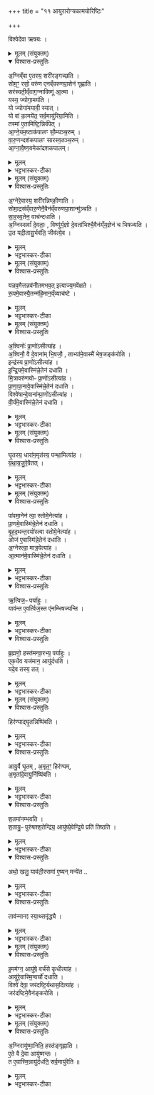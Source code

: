 +++
title = "११ आयुरारोग्यकामयोरिष्टिः"

+++

विश्वेदेवा ऋषयः ।
<details><summary>मूलम् (संयुक्तम्)</summary>

अ॒ग्निव्ँवा ए॒तस्य॒ शरी॑रङ्गच्छति॒ सोम॒ꣳ॒ रसो॒ वरु॑ण एनव्ँवरुणपा॒शेन॑ गृह्णाति॒ सर॑स्वती॒व्ँवाग॒ग्नाविष्णू॑ आ॒त्मा यस्य॒ ज्योगा॒मय॑ति॒ यो ज्योगा॑मयावी॒ स्याद्यो वा॑ का॒मये॑त॒ सर्व॒मायु॑रिया॒मिति॒ तस्मा॑ ए॒तामिष्टि॒न्निर्व॑पेदाग्ने॒यम॒ष्टाक॑पालꣳ सौ॒म्यञ्च॒रुव्ँवा॑रु॒णन्दश॑कपालꣳ सारस्व॒तञ्च॒रुमा॑ग्नावैष्ण॒वमेका॑दशकपालम्
</details>

<details open><summary>विश्वास-प्रस्तुतिः</summary>

अ॒ग्निव्ँवा ए॒तस्य॒ शरी॑रङ्गच्छति ।  
सोम॒ꣳ॒ रसो॒ वरु॑ण एनव्ँवरुणपा॒शेन॑ गृह्णाति ।  
सर॑स्वती॒व्ँवाग॒ग्नाविष्णू॑ आ॒त्मा ।  
यस्य॒ ज्योगा॒मय॑ति ।  
यो ज्योगा॑मयावी॒ स्यात् ।  
यो वा॑ का॒मये॑त॒ सर्व॒मायु॑रिया॒मिति ।   
तस्मा॑ ए॒तामिष्टि॒न्निर्व॑पेत् ।   
आ॒ग्ने॒यम॒ष्टाक॑पालꣳ सौ॒म्यञ्च॒रुम् ।   
वा॒रु॒णन्दश॑कपालꣳ सारस्व॒तञ्च॒रुम्  ।  
आ॒ग्ना॒वै॒ष्ण॒वमेका॑दशकपालम्।
</details>

<details><summary>मूलम्</summary>

अ॒ग्निव्ँवा ए॒तस्य॒ शरी॑रङ्गच्छति ।  
सोम॒ꣳ॒ रसो॒ वरु॑ण एनव्ँवरुणपा॒शेन॑ गृह्णाति ।  
सर॑स्वती॒व्ँवाग॒ग्नाविष्णू॑ आ॒त्मा ।  
यस्य॒ ज्योगा॒मय॑ति ।  
यो ज्योगा॑मयावी॒ स्यात् ।  
यो वा॑ का॒मये॑त॒ सर्व॒मायु॑रिया॒मिति ।   
तस्मा॑ ए॒तामिष्टि॒न्निर्व॑पेत् ।   
आ॒ग्ने॒यम॒ष्टाक॑पालꣳ सौ॒म्यञ्च॒रुम् ।   
वा॒रु॒णन्दश॑कपालꣳ सारस्व॒तञ्च॒रुम्  ।  
आ॒ग्ना॒वै॒ष्ण॒वमेका॑दशकपालम्।
</details>

<details><summary>भट्टभास्कर-टीका</summary>

1इदानीं तां पञ्चहविषमिष्टिं विदधाति - अग्निं वा इत्यादि ॥ यस्य ज्योक् नित्यमामयत्यामयः तस्य शरीरादीन्यग्न्यादीन् देवान् गच्छन्ति स्व कारणानुप्रवेशात् कार्यरूपनाशात्कर्तरि का र्यशक्त्युपसंहारस्स्यात् । 'रुजार्थानाम्' इति यस्येति कर्मणि षष्ठी । यो ज्योगामयावीत्यादि ॥ गतम् ॥
</details>

<details><summary>मूलम् (संयुक्तम्)</summary>

अग्नेरे॒वास्य॒ शरी॑रन्निष्क्री॒णाति॒ सोमा॒द्रस॑म् [41] वा॒रु॒णेनै॒वैन॑व्ँवरुणपा॒शान्मु॑ञ्चति सारस्व॒तेन॒ वाच॑न्दधात्य॒ग्निस्सर्वा॑ दे॒वता॒ विष्णु॑र्य॒ज्ञो दे॒वता॑भिश्चै॒वैन॑य्ँय॒ज्ञेन॑ च भिषज्यत्यु॒त यदी॒तासु॒र्भव॑ति॒ जीव॑त्ये॒व
</details>

<details open><summary>विश्वास-प्रस्तुतिः</summary>

अ॒ग्नेरे॒वास्य॒ शरी॑रन्निष्क्री॒णाति ।  
सोमा॒द्रस॑व्ँवारु॒णेनै॒वैन॑व्ँवरुणपा॒शान्मु॑ञ्चति ।  
सा॒र॒स्व॒तेन॒ वाच॑न्दधाति ।  
अ॒ग्निस्सर्वा॑ दे॒वताः॒  , विष्णु॑र्य॒ज्ञो दे॒वता॑भिश्चै॒वैन॑य्ँय॒ज्ञेन॑ च भिषज्यति ।  
उ॒त यदी॒तासु॒र्भव॑ति॒ जीव॑त्ये॒व ।
</details>

<details><summary>मूलम्</summary>

अ॒ग्नेरे॒वास्य॒ शरी॑रन्निष्क्री॒णाति ।  
सोमा॒द्रस॑व्ँवारु॒णेनै॒वैन॑व्ँवरुणपा॒शान्मु॑ञ्चति ।  
सा॒र॒स्व॒तेन॒ वाच॑न्दधाति ।  
अ॒ग्निस्सर्वा॑ दे॒वताः॒  , विष्णु॑र्य॒ज्ञो दे॒वता॑भिश्चै॒वैन॑य्ँय॒ज्ञेन॑ च भिषज्यति ।  
उ॒त यदी॒तासु॒र्भव॑ति॒ जीव॑त्ये॒व ।
</details>

<details><summary>भट्टभास्कर-टीका</summary>

2अग्नेरेवेत्यादि ॥ यत्रयत्र शरीरादीनि गतानि तेभ्यस्तानि निष्क्रीणाति हविःप्रदानेन । ततोसौ यजमानः यद्यपि गतासुर्भवति जीवत्येव, किं पुनरायुश्शेषवतामामयनिवृत्तिर्भवतीति । यद्वा - यागबलेन आमयश्च नश्यति, सर्वं चायुश्शतसंवत्सरप्रमाणं लभते ॥
</details>

<details><summary>मूलम् (संयुक्तम्)</summary>

यन्नव॒मैत्तन्नव॑नीतमभव॒दित्याज्य॒मवे॑क्षते रू॒पमे॒वास्यै॒तन्म॑हि॒मान॒व्ँव्याच॑ष्टे
</details>

<details open><summary>विश्वास-प्रस्तुतिः</summary>

यन्नव॒मैत्तन्नव॑नीतमभव॒त् इत्याज्य॒मवे॑क्षते ।   
रू॒पमे॒वास्यै॒तन्म॑हि॒मान॒व्ँव्याच॑ष्टे ।  
</details>

<details><summary>मूलम्</summary>

यन्नव॒मैत्तन्नव॑नीतमभव॒त् इत्याज्य॒मवे॑क्षते ।   
रू॒पमे॒वास्यै॒तन्म॑हि॒मान॒व्ँव्याच॑ष्टे ।  
</details>

<details><summary>भट्टभास्कर-टीका</summary>

3आज्यमवेक्षत इति ॥ अस्य मन्त्रस्यैतद्रूपमेव विनैव व्याख्यानं आज्यस्य महिमानं व्याचष्टे व्याकरोति अवस्थात्रयविवरणात् ॥
</details>

<details><summary>मूलम् (संयुक्तम्)</summary>

अश्विनोः॑ प्रा॒णो॑ऽसीत्या॑हा॒श्विनौ॒ वै दे॒वाना॑म् [42]  भि॒षजौ॒ ताभ्या॑मे॒वास्मै॑ भेष॒जङ्क॑रो॒तीन्द्र॑स्य प्रा॒णो॑ऽसीत्या॑हेन्द्रि॒यमे॒वास्मि॑न्ने॒तेन॑ दधाति मि॒त्रावरु॑णयोᳶ प्रा॒णो॑ऽसीत्या॑ह प्राणापा॒नावे॒वास्मि॑न्ने॒तेन॑ दधाति॒ विश्वे॑षान्दे॒वाना॑म्प्रा॒णो॑ऽसीत्या॑ह वी॒र्य॑मे॒वास्मि॑न्ने॒तेन॑ दधाति
</details>

<details open><summary>विश्वास-प्रस्तुतिः</summary>

अ॒श्विनोः॑  प्रा॒णो॑ऽसीत्या॑ह ।  
अ॒श्विनौ॒ वै दे॒वाना॑म् भि॒षजौ॒ , ताभ्या॑मे॒वास्मै॑ भेष॒जङ्क॑रोति ।  
इन्द्र॑स्य प्रा॒णो॑ऽसीत्या॑ह ।  
इ॒न्द्रि॒यमे॒वास्मि॑न्ने॒तेन॑ दधाति ।   
मि॒त्रावरु॑णयोᳶ प्रा॒णो॑ऽसीत्या॑ह ।   
प्रा॒णा॒पा॒नावे॒वास्मि॑न्ने॒तेन॑ दधाति ।  
विश्वे॑षान्दे॒वाना॑म्प्रा॒णो॑ऽसीत्या॑ह ।  
वी॒र्य॑मे॒वास्मि॑न्ने॒तेन॑ दधाति ।  
</details>

<details><summary>मूलम्</summary>

अ॒श्विनोः॑  प्रा॒णो॑ऽसीत्या॑ह ।  
अ॒श्विनौ॒ वै दे॒वाना॑म् भि॒षजौ॒ , ताभ्या॑मे॒वास्मै॑ भेष॒जङ्क॑रोति ।  
इन्द्र॑स्य प्रा॒णो॑ऽसीत्या॑ह ।  
इ॒न्द्रि॒यमे॒वास्मि॑न्ने॒तेन॑ दधाति ।   
मि॒त्रावरु॑णयोᳶ प्रा॒णो॑ऽसीत्या॑ह ।   
प्रा॒णा॒पा॒नावे॒वास्मि॑न्ने॒तेन॑ दधाति ।  
विश्वे॑षान्दे॒वाना॑म्प्रा॒णो॑ऽसीत्या॑ह ।  
वी॒र्य॑मे॒वास्मि॑न्ने॒तेन॑ दधाति ।  
</details>

<details><summary>भट्टभास्कर-टीका</summary>

4अश्विनोरित्यादि ॥ पुरस्तात्स्विष्टकृतः स्रुवाहुत्युपहोममन्त्रा एते ॥
</details>

<details><summary>मूलम् (संयुक्तम्)</summary>

घृ॒तस्य॒ धारा॑म॒मृत॑स्य॒ पन्था॒मित्या॑ह यथाय॒जुरे॒वैतत्  
</details>

<details open><summary>विश्वास-प्रस्तुतिः</summary>

घृ॒तस्य॒ धारा॑म॒मृत॑स्य॒ पन्था॒मित्या॑ह ।   
य॒था॒य॒जु॒रे॒वैतत् ।
</details>

<details><summary>मूलम्</summary>

घृ॒तस्य॒ धारा॑म॒मृत॑स्य॒ पन्था॒मित्या॑ह ।   
य॒था॒य॒जु॒रे॒वैतत् ।
</details>

<details><summary>भट्टभास्कर-टीका</summary>

5घृतस्य धारामित्यादि ॥ अनेन यजमानमाज्यमवेक्षयति । यथायजुरिति । अमृतत्वप्राप्तिहेतुत्वमस्य यथा यजुर्वदति एतदेव भवति ॥
</details>

<details><summary>मूलम् (संयुक्तम्)</summary>

पा॑वमा॒नेन॑ त्वा॒ स्तोमे॒नेति॑ [43] आ॒ह॒ प्रा॒णमे॒वास्मि॑न्ने॒तेन॑ दधाति बृहद्रथन्त॒रयो॑स्त्वा॒ स्तोमे॒नेत्या॒हौज॑ ए॒वास्मि॑न्ने॒तेन॑ दधात्य॒ग्नेस्त्वा॒ मात्र॒येत्या॑हा॒त्मान॑मे॒वास्मि॑न्ने॒तेन॑ दधात्यृ॒त्विज॒ᳶ पर्या॑हु॒र्याव॑न्त ए॒वर्त्विज॒स्त ए॑नम्भिषज्यन्ति ब्र॒ह्मणो॒ हस्त॑मन्वा॒रभ्य॒ पर्या॑हुरेक॒धैव यज॑मान॒ आयु॑र्दधति॒ यदे॒व तस्य॒ तत्
</details>

<details open><summary>विश्वास-प्रस्तुतिः</summary>

पा॑वमा॒नेन॑ त्वा॒ स्तोमे॒नेत्या॑ह ।  
प्रा॒णमे॒वास्मि॑न्ने॒तेन॑ दधाति ।  
बृ॒ह॒द॒थन्त॒रयो॑स्त्वा स्तोमे॒नेत्या॑ह ।  
ओज॑ ए॒वास्मि॑न्ने॒तेन॑ दधाति ।   
अ॒ग्नेस्त्वा॒ मात्र॒येत्या॑ह ।  
आ॒त्मान॑मे॒वास्मि॑न्ने॒तेन॑ दधाति ।   
</details>

<details><summary>मूलम्</summary>

पा॑वमा॒नेन॑ त्वा॒ स्तोमे॒नेत्या॑ह ।  
प्रा॒णमे॒वास्मि॑न्ने॒तेन॑ दधाति ।  
बृ॒ह॒द॒थन्त॒रयो॑स्त्वा स्तोमे॒नेत्या॑ह ।  
ओज॑ ए॒वास्मि॑न्ने॒तेन॑ दधाति ।   
अ॒ग्नेस्त्वा॒ मात्र॒येत्या॑ह ।  
आ॒त्मान॑मे॒वास्मि॑न्ने॒तेन॑ दधाति ।   
</details>

<details><summary>भट्टभास्कर-टीका</summary>

6पावमानेनेत्यादि ॥ ब्रह्मणो हस्तमन्वारभ्य ऋत्विजः पर्याहुरिमान् मन्त्रान् ।
</details>

<details open><summary>विश्वास-प्रस्तुतिः</summary>

ऋ॒त्विज॒ᳶ पर्या॑हुः ।  
याव॑न्त ए॒वर्त्विज॒स्त ए॑नम्भिषज्यन्ति ।  
</details>

<details><summary>मूलम्</summary>

ऋ॒त्विज॒ᳶ पर्या॑हुः ।  
याव॑न्त ए॒वर्त्विज॒स्त ए॑नम्भिषज्यन्ति ।  
</details>

<details><summary>भट्टभास्कर-टीका</summary>

तदेवाह - ऋत्विजः पर्याहुरिति । परित आसीना आहुः ।
</details>

<details open><summary>विश्वास-प्रस्तुतिः</summary>

ब्र॒ह्मणो॒ हस्त॑मन्वा॒रभ्य॒ पर्या॑हुः  ।  
एक॒धैव यज॑मान॒ आयु॑र्दधति ।  
यदे॒व तस्य॒ तत् ।
</details>

<details><summary>मूलम्</summary>

ब्र॒ह्मणो॒ हस्त॑मन्वा॒रभ्य॒ पर्या॑हुः  ।  
एक॒धैव यज॑मान॒ आयु॑र्दधति ।  
यदे॒व तस्य॒ तत् ।
</details>

<details><summary>भट्टभास्कर-टीका</summary>

ब्रह्मण इति । हस्तमन्वारभ्य परिवचनात्सर्वमस्यायुरेकधा कृत्वा अस्मिन् दधति यदेव तस्यायुस्तदेव दधति ॥
</details>

<details><summary>मूलम् (संयुक्तम्)</summary>

हिर॑ण्यात् [44]  घृ॒तन्निष्पि॑ब॒त्यायु॒र्वै घृ॒तम॒मृत॒ꣳ॒ हिर॑ण्यम॒मृता॑दे॒वायु॒र्निष्पि॑बति श॒तमा॑नम्भवति श॒तायु॒ᳶ पुरु॑षश्श॒तेन्द्रि॑य॒ आयु॑ष्ये॒वेन्द्रि॒ये प्रति॑ तिष्ठ॒त्यथो॒ खलु॒ याव॑ती॒स्समा॑ ए॒ष्यन्मन्ये॑त॒ ताव॑न्मानꣵ स्या॒थ्समृ॑द्ध्यै
</details>

<details open><summary>विश्वास-प्रस्तुतिः</summary>

हिर॑ण्याद्घृ॒तन्निष्पि॑बति ।  
</details>

<details><summary>मूलम्</summary>

हिर॑ण्याद्घृ॒तन्निष्पि॑बति ।  
</details>

<details><summary>भट्टभास्कर-टीका</summary>

7हिरण्यादिति ॥ अयमत्र प्रयोगः - यावतीस्समा एष्यन्मन्येत तावन्मानं सौवर्णं प्रवर्तं कुण्डलमुपकल्प्य खादिरे नवे पात्रे उपस्तीर्णाभिघारितं सह हविर्भिरन्तर्वेद्यासाद्य उपहोमान् हुत्वा संस्रावैः प्रवर्तमभिघार्य अग्रेणाहवनीयं पर्याहृत्य दक्षिणतो निधाय यजमानमवेक्षयति । अथायमवेक्ष्यास्माद्धिरण्यान्निष्पतत् घृतं पिबति । यद्वा - हिरण्यलग्नं घृतं निष्शेषं पिबति ।
</details>

<details open><summary>विश्वास-प्रस्तुतिः</summary>

आयु॒र्वै घृ॒तम् , अ॒मृत॒ꣳ॒ हिर॑ण्यम्,    
अ॒मृता॑दे॒वायु॒र्निष्पि॑बति ।  
</details>

<details><summary>मूलम्</summary>

आयु॒र्वै घृ॒तम् , अ॒मृत॒ꣳ॒ हिर॑ण्यम्,    
अ॒मृता॑दे॒वायु॒र्निष्पि॑बति ।  
</details>

<details><summary>भट्टभास्कर-टीका</summary>

आयुर्वा इति । उभयत्रापि तद्धेतुत्वात्ताच्छब्द्यम् ।
</details>

<details open><summary>विश्वास-प्रस्तुतिः</summary>

श॒तमा॑नम्भवति ।  
श॒तायु॒ᳶ पुरु॑षश्श॒तेन्द्रि॑य॒ आयु॑ष्ये॒वेन्द्रि॒ये प्रति॑ तिष्ठति ।  
</details>

<details><summary>मूलम्</summary>

श॒तमा॑नम्भवति ।  
श॒तायु॒ᳶ पुरु॑षश्श॒तेन्द्रि॑य॒ आयु॑ष्ये॒वेन्द्रि॒ये प्रति॑ तिष्ठति ।  
</details>

<details><summary>भट्टभास्कर-टीका</summary>

शतमानमिति । शतगुञ्जाप्रमाणं प्रवर्ताकारं सुवर्णं भवति । गुञ्जफलाकारः कर्णवेष्टः । प्रवर्तस्य शतसंख्यात्वात्तत्प्रमाणयुषामस्य लाभः ।
</details>

<details open><summary>विश्वास-प्रस्तुतिः</summary>

अथो॒ खलु॒ याव॑ती॒स्समा॑ ए॒ष्यन् मन्ये॑त ..  
</details>

<details><summary>मूलम्</summary>

अथो॒ खलु॒ याव॑ती॒स्समा॑ ए॒ष्यन् मन्ये॑त ..  
</details>

<details><summary>भट्टभास्कर-टीका</summary>

अथो खल्विति पक्षान्तरं दर्शयति । यावतस्संवत्सरानेष्यन् जीवितुं मन्येत तावन्मानं कुर्यात् प्रवर्तकम् । यजमानस्य गतानि वर्षाणि शताच्छोधयित्वा शिष्टसम्मितक्रमनिर्मितं कुर्यात् ।
</details>

<details open><summary>विश्वास-प्रस्तुतिः</summary>

ताव॑न्मानꣵ स्या॒थ्समृ॑द्ध्यै ।
</details>

<details><summary>मूलम्</summary>

ताव॑न्मानꣵ स्या॒थ्समृ॑द्ध्यै ।
</details>

<details><summary>भट्टभास्कर-टीका</summary>

एवं हि अभिमतसङ्ख्यान्वयात् समृद्ध्यै भवति ॥
</details>

<details><summary>मूलम् (संयुक्तम्)</summary>

इ॒मम॑ग्न॒ आयु॑षे॒ वर्च॑से कृ॒धीत्या॒हायु॑रे॒वास्मि॒न्वर्चो॑ दधाति॒ विश्वे॑ देवा॒ जर॑दष्टि॒र्यथास॒दित्या॑ह॒ जर॑दष्टिमे॒वैन॑ङ्करोति ।
</details>

<details open><summary>विश्वास-प्रस्तुतिः</summary>

इ॒मम॑ग्न॒ आयु॑षे॒ वर्च॑से कृ॒धीत्या॑ह ।  
आयु॑रे॒वास्मि॒न्वर्चो॑ दधाति ।  
विश्वे॑ देवा॒ जर॑दष्टि॒र्यथास॒दित्या॑ह ।  
जर॑दष्टिमे॒वैन॑ङ्करोति ।
</details>

<details><summary>मूलम्</summary>

इ॒मम॑ग्न॒ आयु॑षे॒ वर्च॑से कृ॒धीत्या॑ह ।  
आयु॑रे॒वास्मि॒न्वर्चो॑ दधाति ।  
विश्वे॑ देवा॒ जर॑दष्टि॒र्यथास॒दित्या॑ह ।  
जर॑दष्टिमे॒वैन॑ङ्करोति ।
</details>

<details><summary>भट्टभास्कर-टीका</summary>

8इममग्न आयुष इति ॥ घृतं निष्पिबन्तमनुमन्त्रयते । जरदष्टिमेवेति । जराप्राप्त्या दीर्घायुष्ट्वं लक्ष्यते ॥
</details>

<details><summary>मूलम् (संयुक्तम्)</summary>

अ॒ग्निरायु॑ष्मा॒निति॒ हस्त॑ङ्गृह्णात्ये॒ते वै दे॒वा आयु॑ष्मन्त॒स्त ए॒वास्मि॒न्नायु॑र्दधति॒ सर्व॒मायु॑रेति ॥[45]  
</details>

<details open><summary>विश्वास-प्रस्तुतिः</summary>

अ॒ग्निरायु॑ष्मा॒निति॒ हस्त॑ङ्गृह्णाति ।   
ए॒ते वै दे॒वा आयु॑ष्मन्तः ।  
त ए॒वास्मि॒न्नायु॑र्दधति॒ सर्व॒मायु॑रेति ॥
</details>

<details><summary>मूलम्</summary>

अ॒ग्निरायु॑ष्मा॒निति॒ हस्त॑ङ्गृह्णाति ।   
ए॒ते वै दे॒वा आयु॑ष्मन्तः ।  
त ए॒वास्मि॒न्नायु॑र्दधति॒ सर्व॒मायु॑रेति ॥
</details>

<details><summary>भट्टभास्कर-टीका</summary>

9अग्निरायुष्मानिति ब्रह्मा यजमानस्य हस्तं गृह्णाति ॥

इति द्वितीये तृतीये एकादशोनुवाकः ॥  
</details>
